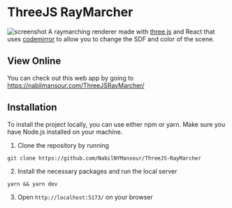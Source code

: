 # ThreeJS RayMarcher
![screenshot](https://github.com/NabilNYMansour/ThreeJS-RayMarcher/assets/56453977/38030984-ddf0-4fac-ae80-508aeb0749e3)
A raymarching renderer made with [three.js](https://threejs.org/) and React that uses [codemirror](https://uiwjs.github.io/react-codemirror/) to allow you to change the SDF and color of the scene.

## View Online
You can check out this web app by going to https://nabilmansour.com/ThreeJSRayMarcher/
  
## Installation
To install the project locally, you can use either npm or yarn. Make sure you have Node.js installed on your machine.

1. Clone the repository by running
```
git clone https://github.com/NabilNYMansour/ThreeJS-RayMarcher
```
2. Install the necessary packages and run the local server
```
yarn && yarn dev
```
3. Open `http://localhost:5173/` on your browser
